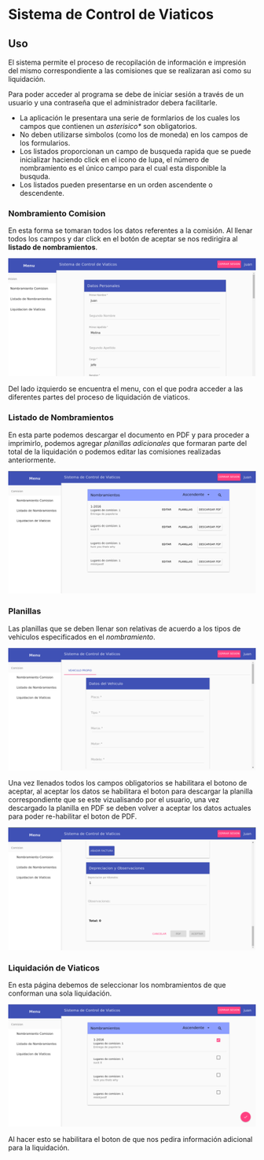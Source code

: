 # Sistema de Control de Viaticos

## Uso
El sistema permite el proceso de recopilación de información e impresión del mismo correspondiente a las comisiones que se realizaran asi como su liquidación.

Para poder acceder al programa se debe de iniciar sesión a través de un usuario y una contraseña que el administrador debera facilitarle.

* La aplicación le presentara una serie de formlarios de los cuales los campos que contienen un *asterisico\** son obligatorios.
* No deben utilizarse simbolos (como los de moneda) en los campos de los formularios.
* Los listados proporcionan un campo de busqueda rapida que se puede inicializar haciendo click en el icono de lupa, el número de nombramiento es el único campo para el cual esta disponible la busquda.
* Los listados pueden presentarse en un orden ascendente o descendente.


### Nombramiento Comision
En esta forma se tomaran todos los datos referentes a la comisión. Al llenar todos los campos y dar click en el botón de aceptar se nos redirigira al **listado de nombramientos**.

![nombramientos](/manual/datos_nombramiento.png)

Del lado izquierdo se encuentra el menu, con el que podra acceder a las diferentes partes del proceso de liquidación de viaticos.

### Listado de Nombramientos

En esta parte podemos descargar el documento en PDF y para proceder a imprimirlo, podemos agregar *planillas adicionales* que formaran parte del total de la liquidación o podemos editar las comisiones realizadas anteriormente.

![listado nombramientos](/manual/listado_nombramientos.png)

### Planillas
Las planillas que se deben llenar son relativas de acuerdo a los tipos de vehiculos especificados en el *nombramiento*.

![planillas](/manual/planilla.png)

Una vez llenados todos los campos obligatorios se habilitara el botono de aceptar, al aceptar los datos se habilitara el boton para descargar la planilla correspondiente que se este vizualisando por el usuario, una vez descargado la planilla en PDF se deben volver a aceptar los datos actuales para poder re-habilitar el boton de PDF.

![planillas-stub](/manual/planilla_stub.png)

### Liquidación de Viaticos
En esta página debemos de seleccionar los nombramientos de que conforman una sola liquidación.

![liquidacion](/manual/liquidacion.png)

Al hacer esto se habilitara el boton de que nos pedira información adicional para la liquidación.
